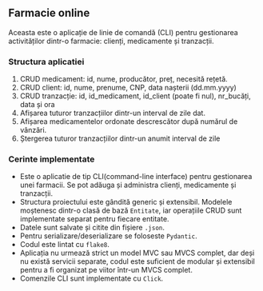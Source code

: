 ## Farmacie online
Aceasta este o aplicație de linie de comandă (CLI) pentru gestionarea activităților dintr-o farmacie: clienți, medicamente și tranzacții.

### Structura aplicatiei
1. CRUD medicament: id, nume, producător, preț, necesită rețetă.
2. CRUD client: id, nume, prenume, CNP, data nașterii (dd.mm.yyyy)
3. CRUD tranzacție: id, id_medicament, id_client (poate fi nul), nr_bucăți, data și ora
4. Afișarea tuturor tranzacțiilor dintr-un interval de zile dat.
5. Afișarea medicamentelor ordonate descrescător după numărul de vânzări.
6. Ștergerea tuturor tranzacțiilor dintr-un anumit interval de zile

### Cerinte implementate
- Este o aplicatie de tip CLI(command-line interface) pentru gestionarea unei farmacii. Se pot adăuga și administra clienți, medicamente și tranzacții.
- Structura proiectului este gândită generic și extensibil. Modelele moștenesc dintr-o clasă de bază `Entitate`, iar operațiile CRUD sunt implementate separat pentru fiecare entitate.
- Datele sunt salvate și citite din fișiere `.json`.
- Pentru serializare/deserializare se foloseste `Pydantic`.
- Codul este lintat cu `flake8`.
- Aplicația nu urmează strict un model MVC sau MVCS complet, dar deși nu există servicii separate, codul este suficient de modular și extensibil pentru a fi organizat pe viitor într-un MVCS complet.
- Comenzile CLI sunt implementate cu `Click`.



